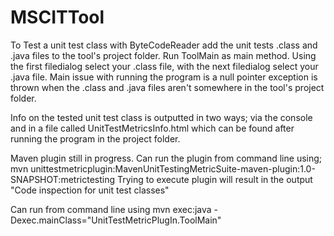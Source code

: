 # MSCITTool

To Test a unit test class with ByteCodeReader add the unit tests .class and .java files to the tool's project folder. 
Run ToolMain as main method. Using the first filedialog select your .class file, with the next filedialog select your .java file. 
Main issue with running the program is a null pointer exception is thrown when the .class and .java files aren't somewhere in the tool's project folder. 

Info on the tested unit test class is outputted in two ways; via the console and in a file called UnitTestMetricsInfo.html which can be found after running 
the program in the project folder. 

Maven plugin still in progress. Can run the plugin from command line using;
mvn unittestmetricplugin:MavenUnitTestingMetricSuite-maven-plugin:1.0-SNAPSHOT:metrictesting
Trying to execute plugin will result in the output "Code inspection for unit test classes"

Can run from command line using mvn exec:java -Dexec.mainClass="UnitTestMetricPlugIn.ToolMain"

